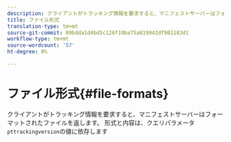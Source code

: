 ```yaml
---
description: クライアントがトラッキング情報を要求すると、マニフェストサーバーはフォーマットされたファイルを返します。 その形式と内容は、クエリパラメーターpttrackingversionの値に依存します
title: ファイル形式
translation-type: tm+mt
source-git-commit: 89bdda1d4bd5c126f19ba75a819942df901183d1
workflow-type: tm+mt
source-wordcount: '57'
ht-degree: 0%

---
```



# ファイル形式{#file-formats}

クライアントがトラッキング情報を要求すると、マニフェストサーバーはフォーマットされたファイルを返します。 形式と内容は、クエリパラメータ`pttrackingversion`の値に依存します